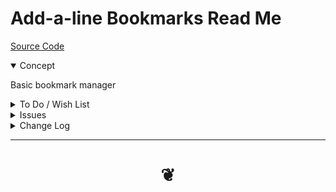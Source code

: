 # Add-a-line Bookmarks Read Me

[Source Code ]( https://github.com/opentecture/mindmapping/tree/master/sandbox/opentecture-bookmarks/add-a-line-bookmarks )

<details open>

<summary>Concept</summary>

Basic bookmark manager

</details>

<details>

<summary>To Do / Wish List</summary>

* 2019-07-07 ~ Theo ~ Create tag chains usable to tie Mind Map elements
* 2019-06-23 ~ Theo ~ Filter by multiple tags
* 2019-06-23 ~ Theo ~ Filter by content
* 2019-06-23 ~ Theo ~ Add tags to multiple bookmarks at same time
* 2019-06-23 ~ Theo ~ Refresh memory after a deletion
* 2019-06-23 ~ Theo ~ meta tags with description of entire project, copyright, license etc
* 2019-06-03 ~ Theo ~ Save to and read from gists
* 2019-06-03 ~ Theo ~ Remove dead links/ or retrieve version from Internet Archive

</details>

<details>

<summary>Issues</summary>


</details>

<details>

<summary>Change Log</summary>

### 2019-07-07 ~ Theo

Add-a-line Bookmarks v0.5.02

Content

* F - BM.js: Add item numbers and date update
* F - MET.js: first commit
* F - AAL: Update popup text, add license and link


Dealt with

* 2019-06-23 ~ Theo ~ Adding comment broken?
* 2019-06-23 ~ Theo ~ Add comments by url instead of bookmark id - or keep both?


### 2019-06-23 ~ Theo

* Many fixes / looking even better / almost workable

### 2019-06-10 ~ Theo


To Do dealt with

* 2019-06-03 ~ Theo ~ Menus: add back the variety of displays: domain, tag etc
* 2019-06-03 ~ Theo ~ File open
* 2019-06-03 ~ Theo ~ Finish adding comments
* 2019-06-03 ~ Theo ~ Tags: add trimming, sorting, removing duplicates
* 2019-06-03 ~ Theo ~ add favicon of the site
* 2019-06-03 ~ Theo ~ Add search and various sorts

### 2019-06-08 ~ Theo

* F - BTG.js: Add bookmarks by tag
* F - BDM.js: Add bookmarks by domain
* R - AAL: refactor all

### 2019-06-03 ~ Theo

* Added four modules or seven total or something

I am really enjoying this little effort. Features are coming in thick and fast.

### 2019-06-01 ~ Theo

* First commit

</details>

***

# <center title="hello!" ><a href=javascript:window.scrollTo(0,0); style=text-decoration:none; > ❦ </a></center>

